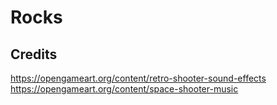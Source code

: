 # Rocks

## Credits
https://opengameart.org/content/retro-shooter-sound-effects  
https://opengameart.org/content/space-shooter-music  
